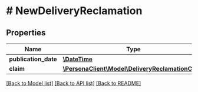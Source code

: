 # # NewDeliveryReclamation

## Properties

Name | Type | Description | Notes
------------ | ------------- | ------------- | -------------
**publication_date** | [**\DateTime**](\DateTime.md) |  | 
**claim** | [**\PersonaClient\Model\DeliveryReclamationClaim**](DeliveryReclamationClaim.md) |  | 

[[Back to Model list]](../../README.md#documentation-for-models) [[Back to API list]](../../README.md#documentation-for-api-endpoints) [[Back to README]](../../README.md)


